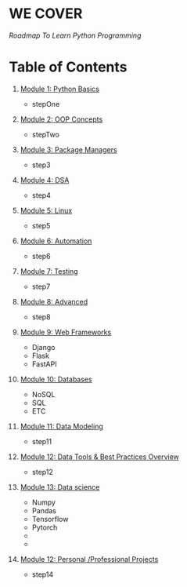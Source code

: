 # WE COVER

*Roadmap To Learn Python Programming*

# Table of Contents

1. [Module 1: Python Basics]()

	 - stepOne

2. [Module 2: OOP Concepts]()

	 - stepTwo

3. [Module 3: Package Managers]()

	 - step3

4. [Module 4: DSA]()

	 - step4


5. [Module 5: Linux]()

	 - step5


6. [Module 6: Automation]()

	 - step6

7. [Module 7: Testing]()

	 - step7

8. [Module 8: Advanced]()

	 - step8

9. [Module 9: Web Frameworks]()

	 - Django
	 - Flask
	 - FastAPI


10. [Module 10: Databases]()

	 - NoSQL
	 - SQL
	 - ETC

11. [Module 11: Data Modeling]()

	 - step11



12. [Module 12: Data Tools & Best Practices Overview]()

	 - step12


13. [Module 13: Data science]()

	 - Numpy
	 - Pandas
	 - Tensorflow
	 - Pytorch
	 -
	 -

14. [Module 12: Personal /Professional Projects]()
	
	- step14